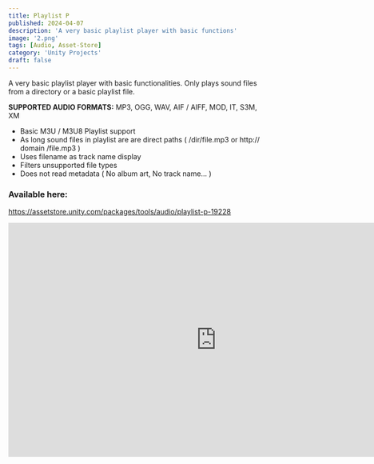 ```yaml
---
title: Playlist P
published: 2024-04-07
description: 'A very basic playlist player with basic functions'
image: '2.png'
tags: [Audio, Asset-Store]
category: 'Unity Projects'
draft: false 
---
```

A very basic playlist player with basic functionalities.
Only plays sound files from a directory or a basic playlist file.

**SUPPORTED AUDIO FORMATS:**
MP3, OGG, WAV, AIF / AIFF, MOD, IT, S3M, XM

- Basic M3U / M3U8 Playlist support
- As long sound files in playlist are are direct paths ( /dir/file.mp3 or http:// domain /file.mp3 )
- Uses filename as track name display
- Filters unsupported file types
- Does not read metadata ( No album art, No track name... )

### Available here:
https://assetstore.unity.com/packages/tools/audio/playlist-p-19228


<iframe width="832" height="468" src="https://www.youtube.com/embed/L0rl8lp4MCo" title="Minimal Lipsync (Unity 2021.1.16f1)" frameborder="0" allow="accelerometer; autoplay; clipboard-write; encrypted-media; gyroscope; picture-in-picture; web-share" allowfullscreen></iframe>